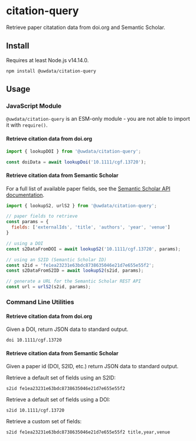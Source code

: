 # citation-query

Retrieve paper citatation data from doi.org and Semantic Scholar.

## Install

Requires at least Node.js v14.14.0.

```
npm install @uwdata/citation-query
```

## Usage

### JavaScript Module

`@uwdata/citation-query` is an ESM-only module - you are not able to import it with `require()`.

#### Retrieve citation data from doi.org

```js
import { lookupDOI } from '@uwdata/citation-query';

const doiData = await lookupDoi('10.1111/cgf.13720');
```

#### Retrieve citation data from Semantic Scholar

For a full list of available paper fields, see the [Semantic Scholar API documentation](https://api.semanticscholar.org/api-docs/graph#tag/Paper-Data/operation/get_graph_get_paper).

```js
import { lookupS2, urlS2 } from '@uwdata/citation-query';

// paper fields to retrieve
const params = {
  fields: ['externalIds', 'title', 'authors', 'year', 'venue']
}

// using a DOI
const s2DataFromDOI = await lookupS2('10.1111/cgf.13720', params);

// using an S2ID (Semantic Scholar ID)
const s2id = 'fe1ea23231e63bdc8738635046e21d7e655e55f2';
const s2DataFromS2ID = await lookupS2(s2id, params);

// generate a URL for the Semantic Scholar REST API
const url = urlS2(s2id, params);
```

### Command Line Utilities

#### Retrieve citation data from doi.org

Given a DOI, return JSON data to standard output.

```
doi 10.1111/cgf.13720
```

#### Retrieve citation data from Semantic Scholar

Given a paper id (DOI, S2ID, etc.) return JSON data to standard output.

Retrieve a default set of fields using an S2ID:

```
s2id fe1ea23231e63bdc8738635046e21d7e655e55f2
```

Retrieve a default set of fields using a DOI:

```
s2id 10.1111/cgf.13720
```

Retrieve a custom set of fields:

```
s2id fe1ea23231e63bdc8738635046e21d7e655e55f2 title,year,venue
```
